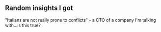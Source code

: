 ## Random insights I got

"Italians are not really prone to conflicts" - a CTO of a company I'm talking with...is this true?

